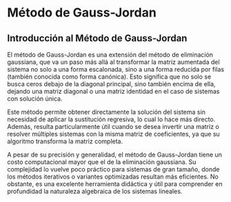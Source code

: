 # Método de Gauss-Jordan
## Introducción al Método de Gauss-Jordan
El método de Gauss-Jordan es una extensión del método de eliminación gaussiana, que va un paso más allá al transformar la matriz aumentada del sistema no solo a una forma escalonada, sino a una forma reducida por filas (también conocida como forma canónica). Esto significa que no solo se busca ceros debajo de la diagonal principal, sino también encima de ella, dejando una matriz diagonal o una matriz identidad en el caso de sistemas con solución única.

Este método permite obtener directamente la solución del sistema sin necesidad de aplicar la sustitución regresiva, lo cual lo hace más directo. Además, resulta particularmente útil cuando se desea invertir una matriz o resolver múltiples sistemas con la misma matriz de coeficientes, ya que su algoritmo transforma la matriz completa.

A pesar de su precisión y generalidad, el método de Gauss-Jordan tiene un costo computacional mayor que el de la eliminación gaussiana. Su complejidad lo vuelve poco práctico para sistemas de gran tamaño, donde los métodos iterativos o variantes optimizadas resultan más eficientes. No obstante, es una excelente herramienta didáctica y útil para comprender en profundidad la naturaleza algebraica de los sistemas lineales.


